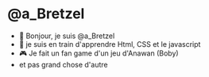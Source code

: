 # @a_Bretzel

- 👋 Bonjour, je suis @a_Bretzel
- 🌱 je suis en train d'apprendre Html, CSS et le javascript
- 🎮 Je fait un fan game d'un jeu d'Anawan (Boby)
- et pas grand chose d'autre
